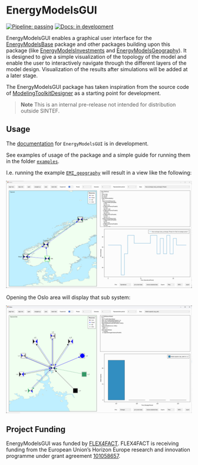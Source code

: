 # EnergyModelsGUI
[![Pipeline: passing](https://gitlab.sintef.no/clean_export/energymodelsgui.jl/badges/main/pipeline.svg)](https://gitlab.sintef.no/clean_export/energymodelsgui.jl/-/jobs)
[![Docs: in development](https://img.shields.io/badge/docs-in%20development-ff69b4.svg)](https://clean_export.pages.sintef.no/energymodelsgui.jl)

EnergyModelsGUI enables a graphical user interface for the [EnergyModelsBase](https://gitlab.sintef.no/clean_export/energymodelsbase.jl) package and other packages building upon this package (like [EnergyModelsInvestments](https://gitlab.sintef.no/clean_export/energymodelsinvestments.jl) and [EnergyModelsGeography](https://gitlab.sintef.no/clean_export/energymodelsgeography.jl)). It is designed to give a simple visualization of the topology of the model and enable the user to interactively navigate through the different layers of the model design. Visualization of the results after simulations will be added at a later stage.

The EnergyModelsGUI package has taken inspiration from the source code of [ModelingToolkitDesigner](https://github.com/bradcarman/ModelingToolkitDesigner.jl) as a starting point for development.

> **Note**
> This is an internal pre-release not intended for distribution outside SINTEF. 

## Usage

The [documentation](https://clean_export.pages.sintef.no/energymodelsgui.jl/) for `EnergyModelsGUI` is in development.

See examples of usage of the package and a simple guide for running them in the folder [`examples`](examples).

I.e. running the example [`EMI_geography`](examples/EMI_geography.jl) will result in a view like the following:

![Example image for EMI_geography](docs/src/figures/EMI_geography.png)

Opening the Oslo area will display that sub system:

![Example image for EMI_geography](docs/src/figures/EMI_geography_Oslo.png)

## Project Funding

EnergyModelsGUI was funded by [FLEX4FACT](https://flex4fact.eu/). FLEX4FACT is receiving funding from the European Union’s Horizon Europe research and innovation programme under grant agreement [101058657](https://doi.org/10.3030/101058657).
